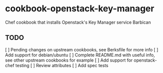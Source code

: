 # cookbook-openstack-key-manager
Chef cookbook that installs Openstack's Key Manager service Barbican


## TODO

 [ ] Pending changes on upstream cookbooks, see Berksfile for more info
 [ ] Add support for debian/ubuntu
 [ ] Complete README.md with useful info, see other upstream cookbooks for example
 [ ] Add support for openstack-chef testing
 [ ] Review attributes
 [ ] Add spec tests